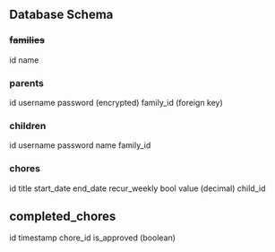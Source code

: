 ## Database Schema

### ~~families~~
id
name

### parents
id
username
password (encrypted)
family_id (foreign key)

### children
id
username
password
name
family_id

### chores
id
title
start_date
end_date
recur_weekly bool
value (decimal)
child_id

## completed_chores
id
timestamp
chore_id
is_approved (boolean)
